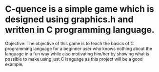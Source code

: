 # C-quence is a simple game which is designed using graphics.h and written in C programming language.

Objective: The objective of this game is to teach the basics of C programming language for a beginner user who knows nothing about the language in a fun way while also motivating him/her by showing what is possible to make using just C language as this project will be a good example.
